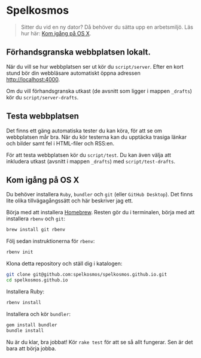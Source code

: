 # Spelkosmos

> Sitter du vid en ny dator? Då behöver du sätta upp en arbetsmiljö. Läs hur här: [Kom igång på OS X][1].

## Förhandsgranska webbplatsen lokalt.

När du vill se hur webbplatsen ser ut kör du `script/server`. Efter en kort stund bör din webbläsare automatiskt öppna adressen <http://localhost:4000>.

Om du vill förhandsgranska utkast (de avsnitt som ligger i mappen `_drafts`) kör du `script/server-drafts`.

## Testa webbplatsen

Det finns ett gäng automatiska tester du kan köra, för att se om webbplatsen mår bra. När du kör testerna kan du upptäcka trasiga länkar och bilder samt fel i HTML-filer och RSS:en.

För att testa webbplatsen kör du `script/test`. Du kan även välja att inkludera utkast (avsnitt i mappen `_drafts`) med `script/test-drafts`.

## Kom igång på OS X

Du behöver installera `Ruby`, `bundler` och `git` (eller `GitHub Desktop`). Det finns lite olika tillvägagångssätt och här beskriver jag ett.

Börja med att installera [Homebrew][3]. Resten gör du i terminalen, börja med att installera `rbenv` och `git`:

```sh
brew install git rbenv
```

Följ sedan instruktionerna för `rbenv`:

```sh
rbenv init
```

Klona detta repository och ställ dig i katalogen:

```sh
git clone git@github.com:spelkosmos/spelkosmos.github.io.git
cd spelkosmos.github.io
```

Installera Ruby:

```sh
rbenv install
```
Installera och kör `bundler`:

```sh
gem install bundler
bundle install
```

Nu är du klar, bra jobbat! Kör `rake test` för att se så allt fungerar. Sen är det bara att börja jobba.

[1]: #kom-igång-på-os-x
[2]: http://blog.teamtreehouse.com/introduction-to-the-mac-os-x-command-line
[3]: http://brew.sh
